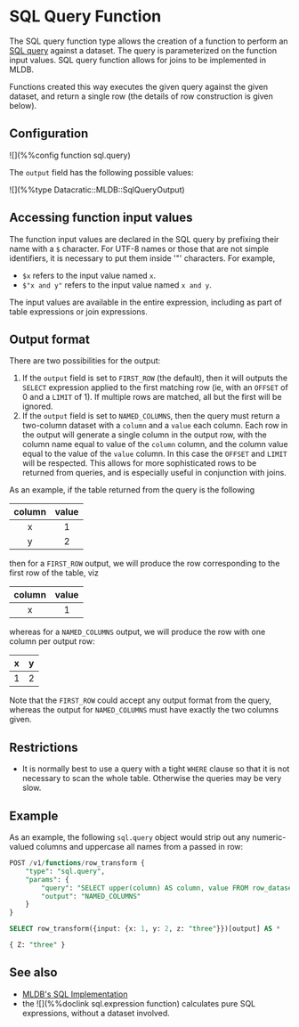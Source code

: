 # SQL Query Function

The SQL query function type allows the creation of a function to perform an
[SQL query](../sql/Sql.md) against a dataset.
The query is parameterized on the function input values.
SQL query function allows for joins to be implemented
in MLDB.

Functions created this way executes the given query against the given dataset,
and return a single row (the details of row construction is given below).

## Configuration

![](%%config function sql.query)

The `output` field has the following possible values:

![](%%type Datacratic::MLDB::SqlQueryOutput)


## Accessing function input values

The function input values are declared in the SQL query by
prefixing their name with a `$` character.  For UTF-8 names
or those that are not simple identifiers, it is necessary to
put them inside '"' characters.  For example,

- `$x` refers to the input value named `x`.
- `$"x and y"` refers to the input value named `x and y`.

The input values are available in the entire expression, including
as part of table expressions or join expressions.

## Output format

There are two possibilities for the output:

1.  If the `output` field is set to `FIRST_ROW` (the default), then
    it will outputs the `SELECT` expression applied to the first matching
    row (ie, with an `OFFSET` of 0 and a `LIMIT` of 1).  If multiple
    rows are matched, all but the first will be ignored.
2.  If the `output` field is set to `NAMED_COLUMNS`, then the query
    must return a two-column dataset with a `column` and a `value`
    each column.  Each row  in the output will generate a single
    column in the output row, with the column name equal to value of the
    `column` column, and the column value equal to the value of the
    `value` column.  In this case the `OFFSET` and `LIMIT` will be
    respected.  This allows for more sophisticated rows to be returned
    from queries, and is especially useful in conjunction with joins.

As an example, if the table returned from the query is the following


column | value
:-----:|:-----:
x      | 1
y      | 2

then for a `FIRST_ROW` output, we will produce the row corresponding
to the first row of the table, viz

column  | value
:-----:|:-----:
x      | 1

whereas for a `NAMED_COLUMNS` output, we will produce the row with one
column per output row:

x | y
:-----:|:-----:
1  | 2

Note that the `FIRST_ROW` could accept any output format from the query,
whereas the output for `NAMED_COLUMNS` must have exactly the two columns
given.

## Restrictions

- It is normally best to use a query with a tight `WHERE` clause
  so that it is not necessary to scan the whole table.  Otherwise
  the queries may be very slow.
  

## Example

As an example, the following `sql.query` object would strip
out any numeric-valued columns and uppercase all names from a
passed in row:

```sql
POST /v1/functions/row_transform {
    "type": "sql.query",
    "params": {
        "query": "SELECT upper(column) AS column, value FROM row_dataset($input) WHERE CAST (value AS NUMBER) IS NULL",
        "output": "NAMED_COLUMNS"
    }
}
```

```sql
SELECT row_transform({input: {x: 1, y: 2, z: "three"}})[output] AS *

{ Z: "three" }
```


## See also

* [MLDB's SQL Implementation](../sql/Sql.md)
* the ![](%%doclink sql.expression function) calculates pure SQL
  expressions, without a dataset involved.
